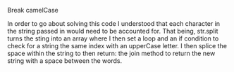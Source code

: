 Break camelCase


In order to go about solving this code I understood that each character in the string passed in would need to be accounted for. That being, str.split turns the sting into an array where I then set a loop and an if condition to check for a string the same index with an upperCase letter. I then splice the space within the string to then return: the join method to return the new string with a space between the words.